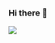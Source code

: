 ### Hi there 👋
<a href="https://mail.google.com/mail/?view=cm&amp;fs=1&amp;to=jeelee553@gmail.com" target="_blank"><img src="https://img.shields.io/badge/jeelee553@gmail.com-#EA4335?style=flat&logo=Gmail&logoColor=white"/></a>
<!--
**42jeelee/42jeelee** is a ✨ _special_ ✨ repository because its `README.md` (this file) appears on your GitHub profile.

Here are some ideas to get you started:

- 🔭 I’m currently working on ...
- 🌱 I’m currently learning ...
- 👯 I’m looking to collaborate on ...
- 🤔 I’m looking for help with ...
- 💬 Ask me about ...
- 📫 How to reach me: ...
- 😄 Pronouns: ...
- ⚡ Fun fact: ...
-->
